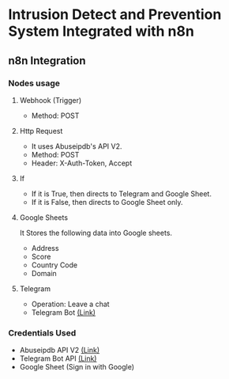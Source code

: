 # Intrusion Detect and Prevention System Integrated with n8n

## n8n Integration
### Nodes usage
1. Webhook (Trigger)
   - Method: POST
2. Http Request
   - It uses Abuseipdb's API V2.
   - Method: POST
   - Header: X-Auth-Token, Accept
3. If
   - If it is True, then directs to Telegram and Google Sheet.
   - If it is False, then directs to Google Sheet only.
4. Google Sheets

   It Stores the following data into Google sheets.
   - Address
   - Score
   - Country Code
   - Domain
5. Telegram
   - Operation: Leave a chat
   - Telegram Bot [(Link)](https://t.me/@XploitNow_Bot)

### Credentials Used
- Abuseipdb API V2 [(Link)](https://abuseipdb.com)
- Telegram Bot API [(Link)](https://t.me/@BotFather)
- Google Sheet (Sign in with Google)
